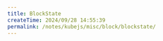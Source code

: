 ```yaml
---
title: BlockState
createTime: 2024/09/28 14:55:39
permalink: /notes/kubejs/misc/block/blockstate/
---
```

